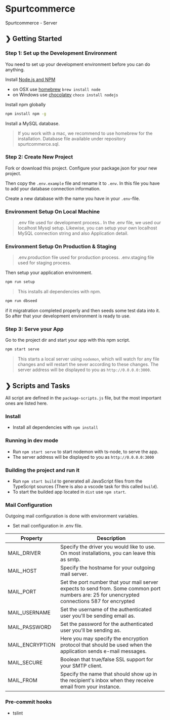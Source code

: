 # Spurtcommerce
Spurtcommerce - Server
## ❯ Getting Started

### Step 1: Set up the Development Environment

You need to set up your development environment before you can do anything.

Install [Node.js and NPM](https://nodejs.org/en/download/)

- on OSX use [homebrew](http://brew.sh) `brew install node`
- on Windows use [chocolatey](https://chocolatey.org/) `choco install nodejs`

Install npm globally

```bash
npm install npm -g
```

Install a MySQL database.

> If you work with a mac, we recommend to use homebrew for the installation.
> Database file available under repository spurtcommerce.sql.

### Step 2: Create New Project

Fork or download this project. Configure your package.json for your new project.

Then copy the `.env.example` file and rename it to `.env`. In this file you have to add your database connection information.

Create a new database with the name you have in your `.env`-file.
### Environment Setup On  Local Machine
  > .env file used for development process..
  > In the .env file, we used our localhost Mysql setup. Likewise, you can setup your own localhost MySQL connection string and also Application detail.
   
  ### Environment Setup On Production & Staging
  >  .env.production file used for production process.
  > .env.staging file used for staging process.
    
Then setup your application environment.

```bash
npm run setup
```

> This installs all dependencies with npm. 
```bash
npm run dbseed
```
if it migratration completed properly and then seeds some test data into it. So after that your development environment is ready to use.

### Step 3: Serve your App

Go to the project dir and start your app with this npm script.

```bash
npm start serve
```

> This starts a local server using `nodemon`, which will watch for any file changes and will restart the sever according to these changes.
> The server address will be displayed to you as `http://0.0.0.0:3000`.


## ❯ Scripts and Tasks

All script are defined in the `package-scripts.js` file, but the most important ones are listed here.

### Install

- Install all dependencies with `npm install`

### Running in dev mode

- Run `npm start serve` to start nodemon with ts-node, to serve the app.
- The server address will be displayed to you as `http://0.0.0.0:3000`

### Building the project and run it

- Run `npm start build` to generated all JavaScript files from the TypeScript sources (There is also a vscode task for this called `build`).
- To start the builded app located in `dist` use `npm start`.

### Mail Configuration

Outgoing mail configuration is done with environment variables.
- Set mail configuration in .env file.

| Property | Description |
| ------ | ------ |
| MAIL_DRIVER | Specify the driver you would like to use. On most installations, you can leave this as smtp. |
| MAIL_HOST | Specify the hostname for your outgoing mail server. |
| MAIL_PORT | Set the port number that your mail server expects to send from. Some common port numbers are: 25 for unencrypted connections 587 for encrypted |
| MAIL_USERNAME | Set the username of the authenticated user you'll be sending email as. |
| MAIL_PASSWORD | Set the password for the authenticated user you'll be sending as. |
| MAIL_ENCRYPTION | Here you may specify the encryption protocol that should be used when the application sends e-mail messages. |
| MAIL_SECURE |  Boolean that true/false SSL support for your SMTP client. |
| MAIL_FROM |  Specify the name that should show up in the recipient's inbox when they receive email from your instance. |

### Pre-commit hooks

- tslint
